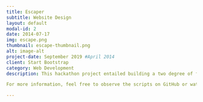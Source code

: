 ```yaml
---
title: Escaper
subtitle: Website Design
layout: default
modal-id: 2
date: 2014-07-17
img: escape.png
thumbnail: escape-thumbnail.png
alt: image-alt
project-date: September 2019 #April 2014
client: Start Bootstrap
category: Web Development
description: This hackathon project entailed building a two degree of freedom webcam tripod to track a colored object. Using Python and OpenCV, it is configured to track an object the approximate color of an orange ping pong ball.

For more information, feel free to observe the scripts on GitHub or watch the brief YouTube video. #Lorem ipsum dolor sit amet, usu cu alterum nominavi lobortis. At duo novum diceret. Tantas apeirian vix et, usu sanctus postulant inciderint ut, populo diceret necessitatibus in vim. Cu eum dicam feugiat noluisse.

---
```

